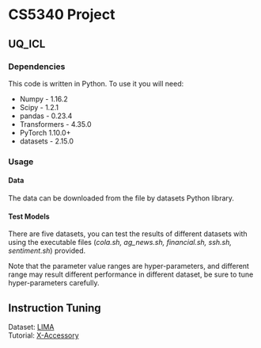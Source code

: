 # CS5340 Project

## UQ_ICL
### Dependencies
This code is written in Python. To use it you will need:
- Numpy - 1.16.2
- Scipy - 1.2.1
- pandas - 0.23.4
- Transformers - 4.35.0
- PyTorch 1.10.0+
- datasets - 2.15.0

### Usage
#### Data
The data can be downloaded from the file by datasets Python library.

#### Test Models
There are five datasets, you can test the results of different datasets with using the executable files (*cola.sh, ag_news.sh, financial.sh, ssh.sh, sentiment.sh*) provided.

Note that the parameter value ranges are hyper-parameters, and different range 
may result different performance in different dataset, be sure to tune hyper-parameters carefully. 


## Instruction Tuning  
Dataset: [LIMA](https://arxiv.org/abs/2305.11206)  
Tutorial: [X-Accessory](https://llama2-accessory.readthedocs.io/en/latest/)
